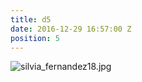 ```yaml
---
title: d5
date: 2016-12-29 16:57:00 Z
position: 5
---
```


![silvia_fernandez18.jpg](/uploads/silvia_fernandez18.jpg)